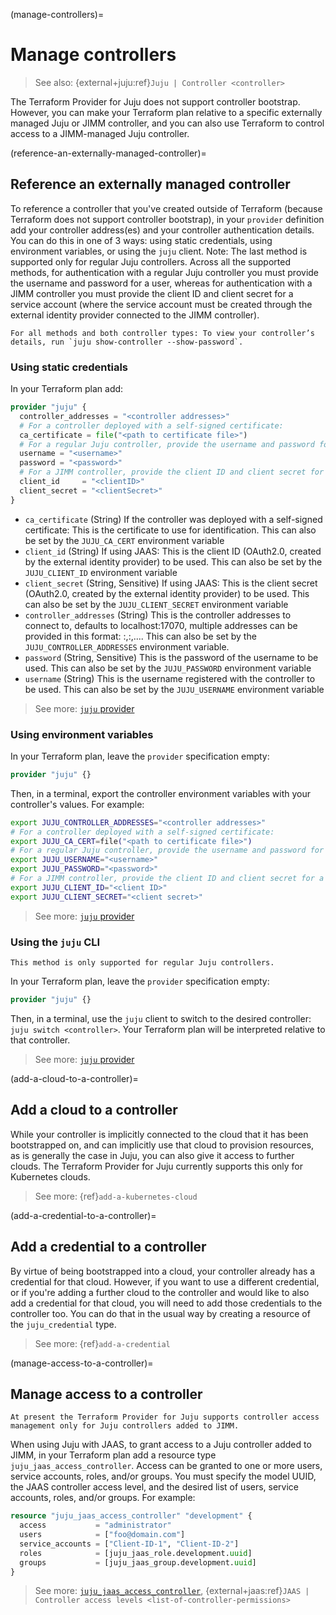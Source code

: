 (manage-controllers)=
# Manage controllers

> See also: {external+juju:ref}`Juju | Controller <controller>`

The Terraform Provider for Juju does not support controller bootstrap. However, you can make your Terraform plan relative to a specific externally managed Juju or JIMM controller, and you can also use Terraform to control access to a JIMM-managed Juju controller.

(reference-an-externally-managed-controller)=
## Reference an externally managed controller

To reference a controller that you've created outside of Terraform (because Terraform does not support controller bootstrap), in your `provider` definition add your controller address(es) and your controller authentication details. You can do this in one of 3 ways: using static credentials, using environment variables, or using the `juju` client. Note: The last method is supported only for regular Juju controllers. Across all the supported methods, for authentication with a regular Juju controller you must provide the username and password for a user, whereas for authentication with a JIMM controller you must provide the client ID and client secret for a service account (where the service account must be created through the external identity provider connected to the JIMM controller).


```{tip}
For all methods and both controller types: To view your controller’s details, run `juju show-controller --show-password`.
```

### Using static credentials

In your Terraform plan add:

```terraform
provider "juju" {
  controller_addresses = "<controller addresses>"
  # For a controller deployed with a self-signed certificate:
  ca_certificate = file("<path to certificate file>")
  # For a regular Juju controller, provide the username and password for a user:
  username = "<username>"
  password = "<password>"
  # For a JIMM controller, provide the client ID and client secret for a service account:
  client_id     = "<clientID>"
  client_secret = "<clientSecret>"
}
```

- `ca_certificate` (String) If the controller was deployed with a self-signed certificate: This is the certificate to use for identification. This can also be set by the `JUJU_CA_CERT` environment variable
- `client_id` (String) If using JAAS: This is the client ID (OAuth2.0, created by the external identity provider) to be used. This can also be set by the `JUJU_CLIENT_ID` environment variable
- `client_secret` (String, Sensitive) If using JAAS: This is the client secret (OAuth2.0, created by the external identity provider) to be used. This can also be set by the `JUJU_CLIENT_SECRET` environment variable
- `controller_addresses` (String) This is the controller addresses to connect to, defaults to localhost:17070, multiple addresses can be provided in this format: <host>:<port>,<host>:<port>,.... This can also be set by the `JUJU_CONTROLLER_ADDRESSES` environment variable.
- `password` (String, Sensitive) This is the password of the username to be used. This can also be set by the `JUJU_PASSWORD` environment variable
- `username` (String) This is the username registered with the controller to be used. This can also be set by the `JUJU_USERNAME` environment variable

> See more: [`juju` provider](../reference/index)

### Using environment variables

In your Terraform plan, leave the `provider` specification empty:

```terraform
provider "juju" {}
```

Then, in a terminal, export the controller environment variables with your controller's values. For example:

```bash
export JUJU_CONTROLLER_ADDRESSES="<controller addresses>"
# For a controller deployed with a self-signed certificate:
export JUJU_CA_CERT=file("<path to certificate file>")
# For a regular Juju controller, provide the username and password for a user:
export JUJU_USERNAME="<username>"
export JUJU_PASSWORD="<password>"
# For a JIMM controller, provide the client ID and client secret for a service account:
export JUJU_CLIENT_ID="<client ID>"
export JUJU_CLIENT_SECRET="<client secret>"
```

> See more: [`juju` provider](../reference/index)


### Using the `juju` CLI

```{important}
This method is only supported for regular Juju controllers.
```

In your Terraform plan, leave the `provider` specification empty:

```terraform
provider "juju" {}
```

Then, in a terminal, use the `juju` client to switch to the desired controller: `juju switch <controller>`. Your Terraform plan will be interpreted relative to that controller.

> See more: [`juju` provider](../reference/index)

(add-a-cloud-to-a-controller)=
## Add a cloud to a controller

While your controller is implicitly connected to the cloud that it has been bootstrapped on, and can implicitly use that cloud to provision resources, as is generally the case in Juju, you can also give it access to further clouds. The Terraform Provider for Juju currently supports this only for Kubernetes clouds.

> See more: {ref}`add-a-kubernetes-cloud`

(add-a-credential-to-a-controller)=
## Add a credential to a controller

By virtue of being bootstrapped into a cloud, your controller already has a credential for that cloud. However, if you want to use a different credential, or if you're adding a further cloud to the controller and would like to also add a credential for that cloud, you will need to add those credentials to the controller too. You can do that in the usual way by creating a resource of the `juju_credential` type.

> See more: {ref}`add-a-credential`

(manage-access-to-a-controller)=
## Manage access to a controller

```{note}
At present the Terraform Provider for Juju supports controller access management only for Juju controllers added to JIMM.
```

When using Juju with JAAS, to grant access to a Juju controller added to JIMM, in your Terraform plan add a resource type `juju_jaas_access_controller`. Access can be granted to one or more users, service accounts, roles, and/or groups. You must specify the model UUID, the JAAS controller access level, and the desired list of users, service accounts, roles, and/or groups. For example:

```terraform
resource "juju_jaas_access_controller" "development" {
  access           = "administrator"
  users            = ["foo@domain.com"]
  service_accounts = ["Client-ID-1", "Client-ID-2"]
  roles            = [juju_jaas_role.development.uuid]
  groups           = [juju_jaas_group.development.uuid]
}
```

> See more: [`juju_jaas_access_controller`](../reference/terraform-provider/resources/jaas_access_controller), {external+jaas:ref}`JAAS | Controller access levels <list-of-controller-permissions>`